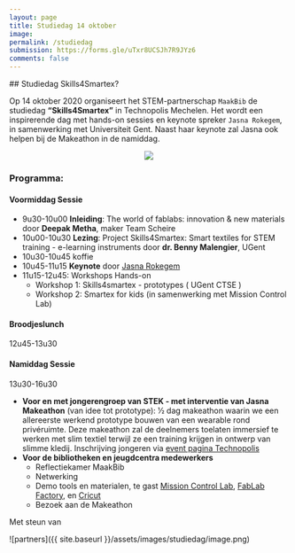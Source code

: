 ```yaml
---
layout: page
title: Studiedag 14 oktober
image: 
permalink: /studiedag
submission: https://forms.gle/uTxr8UCSJh7R9JYz6
comments: false
---
```



<div class="row justify-content-between">
<div class="col-md-8 pr-5" markdown="1">

<div class="border_boxmaakbib02_img" markdown="1">
## Studiedag Skills4Smartex?

Op 14 oktober 2020  organiseert het STEM-partnerschap `MaakBib` de studiedag **“Skills4Smartex”** in Technopolis Mechelen. Het wordt een inspirerende dag met hands-on sessies en keynote spreker `Jasna Rokegem`, in samenwerking met Universiteit Gent. Naast haar keynote zal Jasna ook helpen bij de Makeathon in de namiddag. 
</div>

<div style="text-align: center">
<a href="https://forms.gle/uTxr8UCSJh7R9JYz6"><img src="{{ site.baseurl }}/assets/images/studiedag/inschrijfbutton.png"></a>
</div>

### Programma:
#### Voormiddag Sessie
- 9u30-10u00 **Inleiding**: The world of fablabs: innovation & new materials door **Deepak Metha**, maker Team Scheire
- 10u00-10u30 **Lezing**: Project Skills4Smartex: Smart textiles for STEM training - e-learning instruments door **dr. Benny Malengier**, UGent
- 10u30-10u45 koffie 
- 10u45-11u15 **Keynote** door [Jasna Rokegem](https://www.jasnarok.com/)
- 11u15-12u45: Workshops Hands-on 
   - Workshop 1: Skills4smartex - prototypes ( UGent CTSE )          
   - Workshop 2: Smartex for kids (in samenwerking met Mission Control Lab) 

#### Broodjeslunch
12u45-13u30

#### Namiddag Sessie
13u30-16u30 
- **Voor en met jongerengroep van STEK - met interventie van Jasna**
   **Makeathon** (van idee tot prototype): 1⁄2 dag makeathon waarin we een allereerste werkend prototype bouwen van een wearable rond privéruimte. Deze makeathon zal de deelnemers toelaten immersief te werken met slim textiel terwijl ze een training krijgen in ontwerp van slimme kledij. Inschrijving jongeren via [event pagina Technopolis](https://www.technopolis.be/nl/bezoekers/makeathon-skills4smartex-met-jasna-rokegem/)
- **Voor de bibliotheken en jeugdcentra medewerkers**
   - Reflectiekamer MaakBib 
   - Netwerking 
   - Demo tools en materialen, te gast [Mission Control Lab](https://missioncontrollab.com/), [FabLab Factory](https://www.fablabfactory.com/en/), en [Cricut](https://cricut.com/nl_nl/)
   - Bezoek aan de Makeathon 


Met steun van
    
![partners]({{ site.baseurl }}/assets/images/studiedag/image.png)
   
